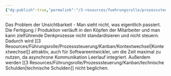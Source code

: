 ```yaml
---
{"dg-publish":true,"permalink":"/3-resources/fuehrungsrolle/prozesssteuerung/kanban/wissensarbeit/","created":"2024-06-23T19:46:00.661+02:00","updated":"2024-04-20T07:40:56.880+02:00"}
---
```



Das Problem der Unsichtbarkeit - Man sieht nicht, was eigentlich passiert.
Die Fertigung / Produktion verläuft in den Köpfen der Mitarbeiter und man kann zielführende Denkprozesse nicht standardisieren und nicht steuern. Dadurch wird [[3 Resources/Führungsrolle/Prozesssteuerung/Kanban/Kontextwechsel\|Kontextwechsel]] attraktiv, auch für Softwareentwickler, um die Zeit maximal zu nutzen, da asynchrone Kommunikation Leerlauf integriert. Außerdem werden [[3 Resources/Führungsrolle/Prozesssteuerung/Kanban/technische Schulden\|technische Schulden]] nicht beglichen.
